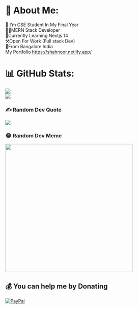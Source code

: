 # 💫 About Me:
🔭 I'm CSE Student In My Final Year<br>🧑‍💻MERN Stack Developer<br>🧐Currently Learning Nextjs 14<br>⚒️Open For Work (Full stack Dev)<br>🌆From Bangalore India<br> My Portfolio https://shahnoor.netlify.app/

# 📊 GitHub Stats:

![](https://github-readme-streak-stats.herokuapp.com/?user=Shahnoorgit&theme=dark&hide_border=true)<br/>
![](https://github-readme-stats.vercel.app/api/top-langs/?username=Shahnoorgit&theme=dark&hide_border=true&include_all_commits=true&count_private=true&layout=compact)

### ✍️ Random Dev Quote
![](https://quotes-github-readme.vercel.app/api?type=horizontal&theme=radical)

### 😂 Random Dev Meme
<img src='https://randommeme-five.vercel.app/' style="height: 400px;"/>

  ## 💰 You can help me by Donating
  [![PayPal](https://img.shields.io/badge/PayPal-00457C?style=for-the-badge&logo=paypal&logoColor=white)](https://paypal.me/Shahnoormujawar@gmail.com) 

  
<!-- Proudly created with GPRM ( https://gprm.itsvg.in ) -->
